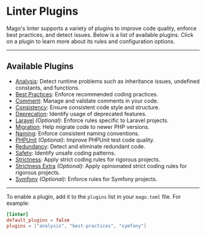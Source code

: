 # Linter Plugins

Mago's linter supports a variety of plugins to improve code quality, enforce best practices, and detect issues. Below is a list of available plugins. Click on a plugin to learn more about its rules and configuration options.

---

## Available Plugins

- [Analysis](linter/plugins/analysis.md): Detect runtime problems such as inheritance issues, undefined constants, and functions.
- [Best Practices](linter/plugins/best-practices.md): Enforce recommended coding practices.
- [Comment](linter/plugins/comment.md): Manage and validate comments in your code.
- [Consistency](linter/plugins/consistency.md): Ensure consistent code style and structure.
- [Deprecation](linter/plugins/deprecation.md): Identify usage of deprecated features.
- [Laravel](linter/plugins/laravel.md) _(Optional)_: Enforce rules specific to Laravel projects.
- [Migration](linter/plugins/migration.md): Help migrate code to newer PHP versions.
- [Naming](linter/plugins/naming.md): Enforce consistent naming conventions.
- [PHPUnit](linter/plugins/php-unit.md) _(Optional)_: Improve PHPUnit test code quality.
- [Redundancy](linter/plugins/redundancy.md): Detect and eliminate redundant code.
- [Safety](linter/plugins/safety.md): Identify unsafe coding patterns.
- [Strictness](linter/plugins/strictness.md): Apply strict coding rules for rigorous projects.
- [Strictness Extra](linter/plugins/strictness-extra.md) _(Optional)_: Apply opinionated strict coding rules for rigorous projects.
- [Symfony](linter/plugins/symfony.md) _(Optional)_: Enforce rules for Symfony projects.

---

To enable a plugin, add it to the `plugins` list in your `mago.toml` file. For example:

```toml
[linter]
default_plugins = false
plugins = ["analysis", "best-practices", "symfony"]
```
